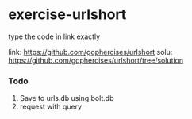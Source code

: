 # exercise-urlshort

type the code in link exactly

link: https://github.com/gophercises/urlshort
solu: https://github.com/gophercises/urlshort/tree/solution

### Todo

1. Save to urls.db using bolt.db
2. request with query

